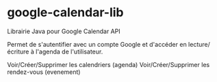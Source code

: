 # google-calendar-lib
Librairie Java pour Google Calendar API

Permet de s'autentifier avec un compte Google et d'accéder en lecture/écriture à l'agenda de l'utilisateur.

Voir/Créer/Supprimer les calendriers (agenda)
Voir/Créer/Supprimer les rendez-vous (evenement)
